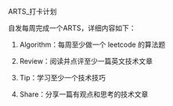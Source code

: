 ARTS_打卡计划

自发每周完成一个ARTS，详细内容如下：

1. Algorithm：每周至少做一个 leetcode 的算法题

2. Review：阅读并点评至少一篇英文技术文章

3. Tip：学习至少一个技术技巧

4. Share：分享一篇有观点和思考的技术文章